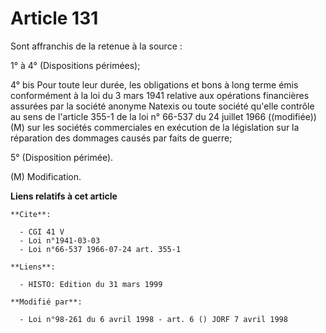 # Article 131

Sont affranchis de la retenue à la source :

1° à 4° (Dispositions périmées);

4° bis  Pour toute leur durée, les obligations et bons à long terme émis conformément à la loi du 3 mars 1941 relative aux
opérations financières assurées par la société anonyme Natexis ou toute société qu'elle contrôle au sens de l'article 355-1
de la loi n° 66-537 du 24 juillet 1966 ((modifiée)) (M) sur les sociétés commerciales en exécution de la législation sur la
réparation des dommages causés par faits de guerre;

5° (Disposition périmée).

(M) Modification.

**Liens relatifs à cet article**

	**Cite**:

	  - CGI 41 V
	  - Loi n°1941-03-03
	  - Loi n°66-537 1966-07-24 art. 355-1

	**Liens**:

	  - HISTO: Edition du 31 mars 1999

	**Modifié par**:

	  - Loi n°98-261 du 6 avril 1998 - art. 6 () JORF 7 avril 1998
